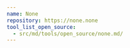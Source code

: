 ```yaml
---
name: None
repository: https://none.none
tool_list_open_source:
  - src/md/tools/open_source/none.md/
---
```


